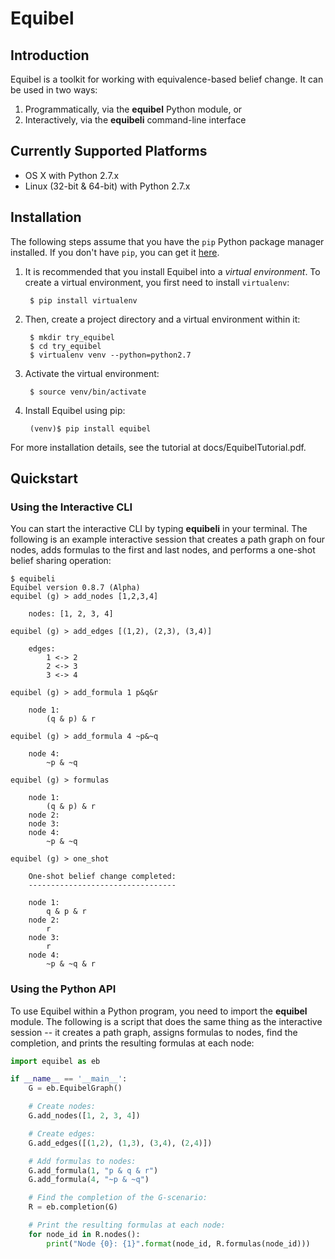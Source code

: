 # Equibel

## Introduction

Equibel is a toolkit for working with equivalence-based belief change.
It can be used in two ways:

1. Programmatically, via the **equibel** Python module, or
2. Interactively, via the **equibeli** command-line interface

## Currently Supported Platforms

* OS X with Python 2.7.x
* Linux (32-bit & 64-bit) with Python 2.7.x

## Installation

The following steps assume that you have the `pip` Python package manager 
installed. If you don't have `pip`, you can get it [here](https://pip.pypa.io/en/latest/installing.html).

1. It is recommended that you install Equibel into a *virtual environment*.
   To create a virtual environment, you first need to install `virtualenv`:

        $ pip install virtualenv

2. Then, create a project directory and a virtual environment within it:

        $ mkdir try_equibel
        $ cd try_equibel
        $ virtualenv venv --python=python2.7

3. Activate the virtual environment:

        $ source venv/bin/activate

4. Install Equibel using pip:

        (venv)$ pip install equibel

For more installation details, see the tutorial at docs/EquibelTutorial.pdf.

## Quickstart

### Using the Interactive CLI

You can start the interactive CLI by typing **equibeli** in your terminal. The 
following is an example interactive session that creates a path graph on four 
nodes, adds formulas to the first and last nodes, and performs a one-shot belief 
sharing operation:

```
$ equibeli
Equibel version 0.8.7 (Alpha)
equibel (g) > add_nodes [1,2,3,4]

    nodes: [1, 2, 3, 4]

equibel (g) > add_edges [(1,2), (2,3), (3,4)]

    edges:
        1 <-> 2
        2 <-> 3
        3 <-> 4

equibel (g) > add_formula 1 p&q&r

    node 1:
        (q & p) & r

equibel (g) > add_formula 4 ~p&~q

    node 4:
        ~p & ~q

equibel (g) > formulas

    node 1:
        (q & p) & r
    node 2:
    node 3:
    node 4:
        ~p & ~q

equibel (g) > one_shot

    One-shot belief change completed:
    ---------------------------------

    node 1:
        q & p & r
    node 2:
        r
    node 3:
        r
    node 4:
        ~p & ~q & r
```


### Using the Python API

To use Equibel within a Python program, you need to import the **equibel** 
module. The following is a script that does the same thing as the interactive 
session -- it creates a path graph, assigns formulas to nodes, find the 
completion, and prints the resulting formulas at each node:

```python
import equibel as eb

if __name__ == '__main__':
    G = eb.EquibelGraph()

    # Create nodes:
    G.add_nodes([1, 2, 3, 4])

    # Create edges:
    G.add_edges([(1,2), (1,3), (3,4), (2,4)]) 

    # Add formulas to nodes:
    G.add_formula(1, "p & q & r")
    G.add_formula(4, "~p & ~q")

    # Find the completion of the G-scenario:
    R = eb.completion(G)

    # Print the resulting formulas at each node:
    for node_id in R.nodes():
        print("Node {0}: {1}".format(node_id, R.formulas(node_id)))
```
